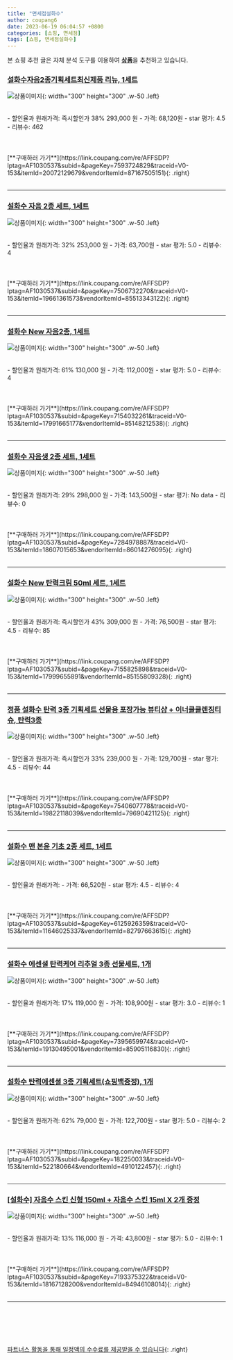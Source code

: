 ```yaml
---
title: "면세점설화수"
author: coupang6
date: 2023-06-19 06:04:57 +0800
categories: [쇼핑, 면세점]
tags: [쇼핑, 면세점설화수]
---
```


본 쇼핑 추천 글은 자체 분석 도구를 이용하여 [**상품**](https://link.coupang.com/a/bao1ui)을 추천하고 있습니다.

### [설화수자음2종기획세트최신제품 리뉴, 1세트](https://link.coupang.com/re/AFFSDP?lptag=AF1030537&subid=&pageKey=7593724829&traceid=V0-153&itemId=20072129679&vendorItemId=87167505151)

![상품이미지](https://thumbnail9.coupangcdn.com/thumbnails/remote/230x230ex/image/vendor_inventory/caf5/8bd0a357062781b4c49aa314a315eeb7ff2b93e3bb5b3e071b6572e4ae32.jpeg){: width="300" height="300" .w-50 .left}


<br>
- 할인율과 원래가격: 즉시할인가 38%  293,000   원
- 가격: 68,120원
- star 평가: 4.5
- 리뷰수: 462
<br>
<br>
<br>
<br>
[**구매하러 가기**](https://link.coupang.com/re/AFFSDP?lptag=AF1030537&subid=&pageKey=7593724829&traceid=V0-153&itemId=20072129679&vendorItemId=87167505151){: .right}
<br>
<br>

---

### [설화수 자음 2종 세트, 1세트](https://link.coupang.com/re/AFFSDP?lptag=AF1030537&subid=&pageKey=7506732270&traceid=V0-153&itemId=19661361573&vendorItemId=85513343122)

![상품이미지](https://thumbnail7.coupangcdn.com/thumbnails/remote/230x230ex/image/vendor_inventory/1936/b7da346190fdc70e26bd052cd5a41dfdc209ef94609a8cf08adad33a6c6f.jpg){: width="300" height="300" .w-50 .left}


<br>
- 할인율과 원래가격: 32%  253,000   원
- 가격: 63,700원
- star 평가: 5.0
- 리뷰수: 4
<br>
<br>
<br>
<br>
[**구매하러 가기**](https://link.coupang.com/re/AFFSDP?lptag=AF1030537&subid=&pageKey=7506732270&traceid=V0-153&itemId=19661361573&vendorItemId=85513343122){: .right}
<br>
<br>

---

### [설화수 New 자음2종, 1세트](https://link.coupang.com/re/AFFSDP?lptag=AF1030537&subid=&pageKey=7154032261&traceid=V0-153&itemId=17991665177&vendorItemId=85148212538)

![상품이미지](https://thumbnail6.coupangcdn.com/thumbnails/remote/230x230ex/image/retail/images/4173917782382193-aecaab22-634d-4570-8e6f-0cad29b2149e.jpg){: width="300" height="300" .w-50 .left}


<br>
- 할인율과 원래가격: 61%  130,000   원
- 가격: 112,000원
- star 평가: 5.0
- 리뷰수: 4
<br>
<br>
<br>
<br>
[**구매하러 가기**](https://link.coupang.com/re/AFFSDP?lptag=AF1030537&subid=&pageKey=7154032261&traceid=V0-153&itemId=17991665177&vendorItemId=85148212538){: .right}
<br>
<br>

---

### [설화수 자음생 2종 세트, 1세트](https://link.coupang.com/re/AFFSDP?lptag=AF1030537&subid=&pageKey=7284978887&traceid=V0-153&itemId=18607015653&vendorItemId=86014276095)

![상품이미지](https://thumbnail6.coupangcdn.com/thumbnails/remote/230x230ex/image/retail/images/579038180048213-22ba3720-90e9-4df1-9284-509d8eb2a0a4.jpg){: width="300" height="300" .w-50 .left}


<br>
- 할인율과 원래가격: 29%  298,000   원
- 가격: 143,500원
- star 평가: No data
- 리뷰수: 0
<br>
<br>
<br>
<br>
[**구매하러 가기**](https://link.coupang.com/re/AFFSDP?lptag=AF1030537&subid=&pageKey=7284978887&traceid=V0-153&itemId=18607015653&vendorItemId=86014276095){: .right}
<br>
<br>

---

### [설화수 New 탄력크림 50ml 세트, 1세트](https://link.coupang.com/re/AFFSDP?lptag=AF1030537&subid=&pageKey=7155825898&traceid=V0-153&itemId=17999655891&vendorItemId=85155809328)

![상품이미지](https://thumbnail9.coupangcdn.com/thumbnails/remote/230x230ex/image/retail/images/7959855468491-063a457b-60c7-4d3f-8510-a288589be457.jpg){: width="300" height="300" .w-50 .left}


<br>
- 할인율과 원래가격: 즉시할인가 43%  309,000   원
- 가격: 76,500원
- star 평가: 4.5
- 리뷰수: 85
<br>
<br>
<br>
<br>
[**구매하러 가기**](https://link.coupang.com/re/AFFSDP?lptag=AF1030537&subid=&pageKey=7155825898&traceid=V0-153&itemId=17999655891&vendorItemId=85155809328){: .right}
<br>
<br>

---

### [정품 설화수 탄력 3종 기획세트 선물용 포장가능 뷰티샵 + 이너클클렌징티슈, 탄력3종](https://link.coupang.com/re/AFFSDP?lptag=AF1030537&subid=&pageKey=7540607778&traceid=V0-153&itemId=19822118039&vendorItemId=79690421125)

![상품이미지](https://thumbnail6.coupangcdn.com/thumbnails/remote/230x230ex/image/vendor_inventory/9a19/fcd001a5d27864b3615d96d18a5650393cd97a3ffe6151a3a6da73d56535.jpg){: width="300" height="300" .w-50 .left}


<br>
- 할인율과 원래가격: 즉시할인가 33%  239,000   원
- 가격: 129,700원
- star 평가: 4.5
- 리뷰수: 44
<br>
<br>
<br>
<br>
[**구매하러 가기**](https://link.coupang.com/re/AFFSDP?lptag=AF1030537&subid=&pageKey=7540607778&traceid=V0-153&itemId=19822118039&vendorItemId=79690421125){: .right}
<br>
<br>

---

### [설화수 맨 본윤 기초 2종 세트, 1세트](https://link.coupang.com/re/AFFSDP?lptag=AF1030537&subid=&pageKey=6125926359&traceid=V0-153&itemId=11646025337&vendorItemId=82797663615)

![상품이미지](https://thumbnail6.coupangcdn.com/thumbnails/remote/230x230ex/image/vendor_inventory/9972/03b24491e6f51e446312ccb18969ed06379b94b263f46c13bb233cb4fd64.jpg){: width="300" height="300" .w-50 .left}


<br>
- 할인율과 원래가격: 
- 가격: 66,520원
- star 평가: 4.5
- 리뷰수: 4
<br>
<br>
<br>
<br>
[**구매하러 가기**](https://link.coupang.com/re/AFFSDP?lptag=AF1030537&subid=&pageKey=6125926359&traceid=V0-153&itemId=11646025337&vendorItemId=82797663615){: .right}
<br>
<br>

---

### [설화수 에센셜 탄력케어 리추얼 3종 선물세트, 1개](https://link.coupang.com/re/AFFSDP?lptag=AF1030537&subid=&pageKey=7395659974&traceid=V0-153&itemId=19130495001&vendorItemId=85905116830)

![상품이미지](https://thumbnail8.coupangcdn.com/thumbnails/remote/230x230ex/image/vendor_inventory/7a6c/ad76b8f0c4ca038144b9649329bcdb7c66c8f4f5afe477aa8fee0caa4935.png){: width="300" height="300" .w-50 .left}


<br>
- 할인율과 원래가격: 17%  119,000   원
- 가격: 108,900원
- star 평가: 3.0
- 리뷰수: 1
<br>
<br>
<br>
<br>
[**구매하러 가기**](https://link.coupang.com/re/AFFSDP?lptag=AF1030537&subid=&pageKey=7395659974&traceid=V0-153&itemId=19130495001&vendorItemId=85905116830){: .right}
<br>
<br>

---

### [설화수 탄력에센셜 3종 기획세트(쇼핑백증정), 1개](https://link.coupang.com/re/AFFSDP?lptag=AF1030537&subid=&pageKey=182250033&traceid=V0-153&itemId=522180664&vendorItemId=4910122457)

![상품이미지](https://thumbnail9.coupangcdn.com/thumbnails/remote/230x230ex/image/vendor_inventory/32f0/ed29a7a8a29685d4805b49de5e9d385e0954d5ab121a58a4c5f1454b207e.jpg){: width="300" height="300" .w-50 .left}


<br>
- 할인율과 원래가격: 62%  79,000   원
- 가격: 122,700원
- star 평가: 5.0
- 리뷰수: 2
<br>
<br>
<br>
<br>
[**구매하러 가기**](https://link.coupang.com/re/AFFSDP?lptag=AF1030537&subid=&pageKey=182250033&traceid=V0-153&itemId=522180664&vendorItemId=4910122457){: .right}
<br>
<br>

---

### [[설화수] 자음수 스킨 신형 150ml + 자음수 스킨 15ml X 2개 증정](https://link.coupang.com/re/AFFSDP?lptag=AF1030537&subid=&pageKey=7193375322&traceid=V0-153&itemId=18167128200&vendorItemId=84946108014)

![상품이미지](https://thumbnail8.coupangcdn.com/thumbnails/remote/230x230ex/image/vendor_inventory/5044/2cf0820eb397f3f845861666fb17c152cf8d4a087fdb7e8d0107d9a98959.jpg){: width="300" height="300" .w-50 .left}


<br>
- 할인율과 원래가격: 13%  116,000   원
- 가격: 43,800원
- star 평가: 5.0
- 리뷰수: 1
<br>
<br>
<br>
<br>
[**구매하러 가기**](https://link.coupang.com/re/AFFSDP?lptag=AF1030537&subid=&pageKey=7193375322&traceid=V0-153&itemId=18167128200&vendorItemId=84946108014){: .right}
<br>
<br>

---
<br><br><br><br><br> [파트너스 활동을 통해 일정액의 수수료를 제공받을 수 있습니다](https://link.coupang.com/a/bao1ui){: .right}